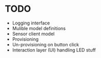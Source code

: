 # TODO

- Logging interface
- Mulible model definitions
- Sensor client model
- Provisioning
- Un-provisioning on button click
- Interaction layer (UI) handling LED stuff
 